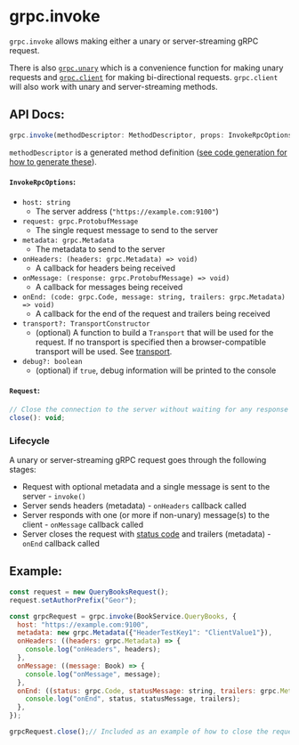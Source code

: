 # grpc.invoke

`grpc.invoke` allows making either a unary or server-streaming gRPC request.

There is also [`grpc.unary`](unary) which is a convenience function for making unary requests and [`grpc.client`](client) for making bi-directional requests. `grpc.client` will also work with unary and server-streaming methods.

## API Docs:
```javascript
grpc.invoke(methodDescriptor: MethodDescriptor, props: InvokeRpcOptions): Request;
```

`methodDescriptor` is a generated method definition ([see code generation for how to generate these](code-generation)).

#### `InvokeRpcOptions`:

* `host: string`
  * The server address (`"https://example.com:9100"`)
* `request: grpc.ProtobufMessage`
  * The single request message to send to the server
* `metadata: grpc.Metadata`
  * The metadata to send to the server
* `onHeaders: (headers: grpc.Metadata) => void)`
  * A callback for headers being received
* `onMessage: (response: grpc.ProtobufMessage) => void)`
  * A callback for messages being received
* `onEnd: (code: grpc.Code, message: string, trailers: grpc.Metadata) => void)`
  * A callback for the end of the request and trailers being received
* `transport?: TransportConstructor`
  * (optional) A function to build a `Transport` that will be used for the request. If no transport is specified then a browser-compatible transport will be used. See [transport](transport).
* `debug?: boolean`
  * (optional) if `true`, debug information will be printed to the console

#### `Request`:
```javascript
// Close the connection to the server without waiting for any response
close(): void;
```

### Lifecycle
A unary or server-streaming gRPC request goes through the following stages:

* Request with optional metadata and a single message is sent to the server - `invoke()`
* Server sends headers (metadata) - `onHeaders` callback called
* Server responds with one (or more if non-unary) message(s) to the client - `onMessage` callback called
* Server closes the request with [status code](concepts#status-codes) and trailers (metadata) - `onEnd` callback called

## Example:
```javascript
const request = new QueryBooksRequest();
request.setAuthorPrefix("Geor");

const grpcRequest = grpc.invoke(BookService.QueryBooks, {
  host: "https://example.com:9100",
  metadata: new grpc.Metadata({"HeaderTestKey1": "ClientValue1"}),
  onHeaders: ((headers: grpc.Metadata) => {
    console.log("onHeaders", headers);
  },
  onMessage: ((message: Book) => {
    console.log("onMessage", message);
  },
  onEnd: ((status: grpc.Code, statusMessage: string, trailers: grpc.Metadata) => {
    console.log("onEnd", status, statusMessage, trailers);
  },
});

grpcRequest.close();// Included as an example of how to close the request, but this usage would cancel the request immediately
```